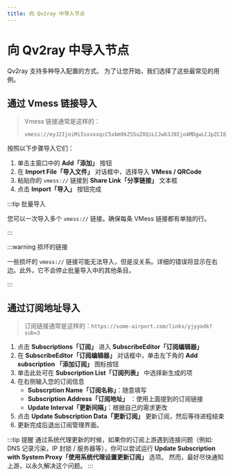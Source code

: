 ```yaml
---
title: 向 Qv2ray 中导入节点
---
```


# 向 Qv2ray 中导入节点

Qv2ray 支持多种导入配置的方式。 为了让您开始，我们选择了这些最常见的用例。

## 通过 Vmess 链接导入

> Vmess 链接通常是这样的：
> 
> ```
> vmess://eyJ2IjoiMiIsxxxxqcC5xbm9kZS5uZXQiLCJwb3J0Ijo4MDgwLCJpZCI6ImUxYjMwYTJmLTE3NWYtNGYzYi05MTQzLWM2Nzc4MssssiJ3cyIsInR5cGUiOiJub25lIiwiaG9zdCI6ImEuanAuYXdzLnF1aWMuZW5saXYuY24iLCJwYXRoIjoiXC8iLCJ0bHMiOiIifQ==
> ```

按照以下步骤导入它们：

1. 单击主窗口中的 **Add「添加」** 按钮
2. 在 **Import File「导入文件」** 对话框中，选择导入 **VMess / QRCode**
3. 粘贴你的 `vmess://` 链接到 **Share Link「分享链接」** 文本框
4. 点击 **Import「导入」** 按钮完成

:::tip 批量导入

您可以一次导入多个 `vmess://` 链接。确保每条 VMess 链接都有单独的行。

:::

:::warning 损坏的链接

一些损坏的 `vmess://` 链接可能无法导入，但是没关系。详细的错误将显示在右边。此外，它不会停止批量导入中的其他条目。

:::

## 通过订阅地址导入

> 订阅链接通常是这样的：`https://some-airport.com/links/yjyyodk?sub=3`

1. 点击 **Subscriptions「订阅」** 进入 **SubscribeEditor「订阅编辑器」**
2. 在 **SubscribeEditor「订阅编辑器」** 对话框中，单击左下角的 **Add subscription 「添加订阅」** 图标按钮
3. 单击此处可在 **Subscription List「订阅列表」** 中选择新生成的项
4. 在右侧输入您的订阅信息
   - **Subscrption Name「订阅名称」**：随意填写
   - **Subscription Address「订阅地址」** ：使用上面提到的订阅链接
   - **Update Interval「更新间隔」**：根据自己的需求更改
5. 点击 **Update Subscription Data「更新订阅」** 更新订阅，然后等待进程结束
6. 更新完成后退出订阅管理界面。

:::tip 提醒
通过系统代理更新的时候，如果你的订阅上游遇到连接问题（例如: DNS 记录污染，IP 封锁 / 服务器等），你可以尝试运行 **Update Subscription with System Proxy「使用系统代理设置更新订阅」** 选项。 然而，最好尽快通知上游，以永久解决这个问题。
:::

